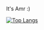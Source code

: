 It's Amr :)

[![Top Langs](https://github-readme-stats.vercel.app/api/top-langs/?username=amroabuzer&layout=donut)](https://github.com/anuraghazra/github-readme-stats)
